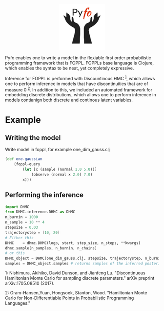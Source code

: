 

<div align="center">
  <a href="https://github.com/bradleygramhansen/pyfo"> <img width="150px" height="150px" src="docs/pyfologo.png"></a>
</div>


Pyfo enables one to write a model in the flexiable first order probabilistic programming framework
that is FOPPL. FOPPLs base language is Clojure, which enables the syntax to be neat, yet completely expressive.

Inference for FOPPL is performed with Discountinous HMC <sup>[1](#fn1)</sup>, which allows one to
perform inference in models that have discontinuities that are of measure 0 <sup>[2](#fn2)</sup>. In addition to this, we included an
automated framework for embedding discrete distributions, which allows one to perform inference in models contianign both discrete
and continous latent variables.

# Example

## Writing the model
Write model in foppl, for example one_dim_gauss.clj

```clojure
(def one-gaussian
    (foppl-query
        (let [x (sample (normal 1.0 5.0))]
            (observe (normal x 2.0) 7.0)
        x)))
```

## Performing the inference

```python
import DHMC
from DHMC.inference.DHMC as DHMC
n_burnin = 1000
n_sample = 10 ** 4
stepsize = 0.03
trajectorystep = [10, 20]
# Either this
DHMC    = dhmc.DHMC(logp, start, step_size, n_steps, **kwargs)
dhmc.sample(n_samples, n_burnin, n_chains)
# or this
DHMC_object = DHMC(one_dim_gauss.clj, stepsize, trajectorystep, n_burnin, n_samples) # creates sampler object
samples = DHMC_object.samples # returns samples of the inferred posterior
```


<a name="fn1">1</a>: Nishimura, Akihiko, David Dunson, and Jianfeng Lu. "Discontinuous Hamiltonian Monte Carlo for sampling discrete parameters." arXiv preprint arXiv:1705.08510 (2017).

<a name="fn2">2</a>: Gram-Hansen,Yuan, Hongsoek, Stanton, Wood. "Hamiltonian Monte Carlo for Non-Differentiable Points in Probabilistic Programming Languages."